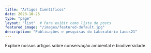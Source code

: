 ```yaml
---
title: "Artigos Científicos"
date: 2023-10-25
type: "page"
layout: "list"  # Para exibir como lista de posts
featured_image: "/images/featured-default.jpg"
description: "Publicações e pesquisas do Laboratório Lacos21"
---
```

Explore nossos artigos sobre conservação ambiental e biodiversidade.
